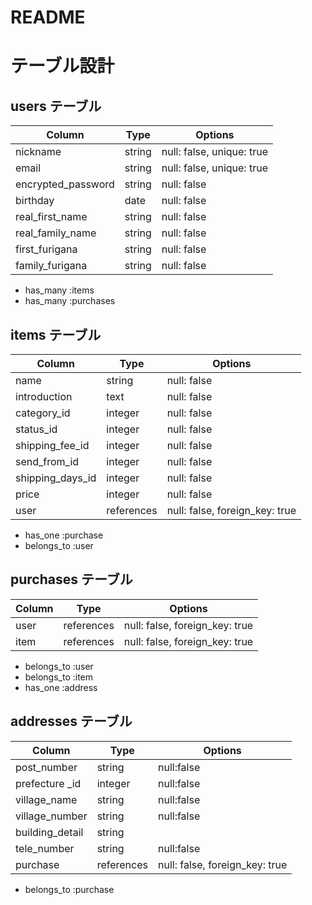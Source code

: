 # README

# テーブル設計

## users テーブル

| Column             | Type    | Options                   |
| ------------------ | ------- | ------------------------- |
| nickname           | string  | null: false, unique: true |
| email              | string  | null: false, unique: true |
| encrypted_password | string  | null: false               |
| birthday           | date    | null: false               |
| real_first_name    | string  | null: false               |
| real_family_name   | string  | null: false               |
| first_furigana     | string  | null: false               |
| family_furigana    | string  | null: false               |

- has_many :items
- has_many :purchases


## items テーブル

| Column           | Type       | Options                        |
| ---------------- | ---------- | ------------------------------ |
| name             | string     | null: false                    |
| introduction     | text       | null: false                    |
| category_id      | integer    | null: false                    |
| status_id        | integer    | null: false                    |
| shipping_fee_id  | integer    | null: false                    |
| send_from_id     | integer    | null: false                    |
| shipping_days_id | integer    | null: false                    |
| price            | integer    | null: false                    |
| user             | references | null: false, foreign_key: true |

- has_one :purchase
- belongs_to :user


## purchases テーブル
| Column | Type       | Options                         |
| ------ | ---------- | ------------------------------- |
| user   | references | null: false, foreign_key: true  |
| item   | references | null: false, foreign_key: true  |

- belongs_to :user
- belongs_to :item
- has_one    :address


## addresses テーブル
| Column          | Type       | Options                         |
| --------------- | ---------- | ------------------------------- |
| post_number     | string     | null:false                      |
| prefecture _id  | integer    | null:false                      |
| village_name    | string     | null:false                      |
| village_number  | string     | null:false                      |
| building_detail | string     |                                 |
| tele_number     | string     | null:false                      |
| purchase        | references | null: false, foreign_key: true  |

- belongs_to :purchase